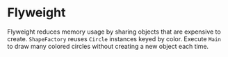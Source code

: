 # Flyweight

Flyweight reduces memory usage by sharing objects that are expensive to
create. `ShapeFactory` reuses `Circle` instances keyed by color. Execute
`Main` to draw many colored circles without creating a new object each time.
